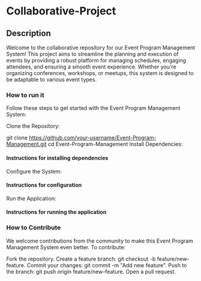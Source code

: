 # Collaborative-Project

## Description
Welcome to the collaborative repository for our Event Program Management System! This project aims to streamline the planning and execution of events by providing a robust platform for managing schedules, engaging attendees, and ensuring a smooth event experience. Whether you're organizing conferences, workshops, or meetups, this system is designed to be adaptable to various event types.

### How to run it
Follow these steps to get started with the Event Program Management System:

Clone the Repository:


git clone https://github.com/your-username/Event-Program-Management.git
cd Event-Program-Management
Install Dependencies:


#### Instructions for installing dependencies
Configure the System:


#### Instructions for configuration
Run the Application:


#### Instructions for running the application

### How to Contribute
We welcome contributions from the community to make this Event Program Management System even better. To contribute:

Fork the repository.
Create a feature branch: git checkout -b feature/new-feature.
Commit your changes: git commit -m "Add new feature".
Push to the branch: git push origin feature/new-feature.
Open a pull request.